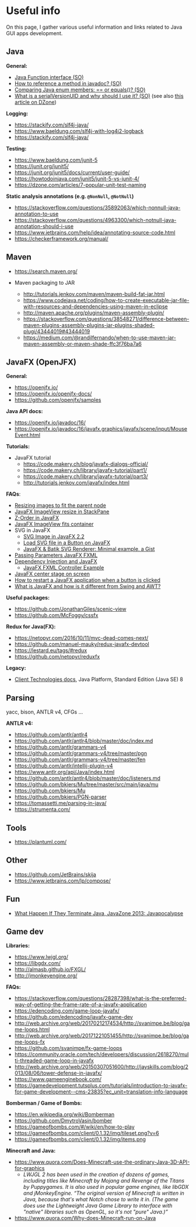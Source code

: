 # Useful info

On this page, I gather various useful information and links related to Java GUI apps development.


## Java


**General:**
* [Java Function interface (SO)](https://stackoverflow.com/a/40153253)
* [How to reference a method in javadoc? (SO)](https://stackoverflow.com/questions/5915992/how-to-reference-a-method-in-javadoc)
* [Comparing Java enum members: == or equals()? (SO)](https://stackoverflow.com/questions/1750435/comparing-java-enum-members-or-equals)
* [What is a serialVersionUID and why should I use it? (SO)](https://stackoverflow.com/questions/285793/what-is-a-serialversionuid-and-why-should-i-use-it)
  (see also [this article on DZone](https://dzone.com/articles/what-is-serialversionuid))


**Logging:**
* https://stackify.com/slf4j-java/
* https://www.baeldung.com/slf4j-with-log4j2-logback
* https://stackify.com/slf4j-java/


**Testing:**
* https://www.baeldung.com/junit-5
* https://junit.org/junit5/
* https://junit.org/junit5/docs/current/user-guide/
* https://howtodoinjava.com/junit5/junit-5-vs-junit-4/
* https://dzone.com/articles/7-popular-unit-test-naming


**Static analysis annotations (e.g. `@NonNull`, `@NotNull`)**
* https://stackoverflow.com/questions/35892063/which-nonnull-java-annotation-to-use
* https://stackoverflow.com/questions/4963300/which-notnull-java-annotation-should-i-use
* https://www.jetbrains.com/help/idea/annotating-source-code.html
* https://checkerframework.org/manual/


## Maven

* https://search.maven.org/

* Maven packaging to JAR
    * http://tutorials.jenkov.com/maven/maven-build-fat-jar.html
    * https://www.codejava.net/coding/how-to-create-executable-jar-file-with-resources-and-dependencies-using-maven-in-eclipse
    * http://maven.apache.org/plugins/maven-assembly-plugin/
    * https://stackoverflow.com/questions/38548271/difference-between-maven-plugins-assembly-plugins-jar-plugins-shaded-plugi/43444019#43444019
    * https://medium.com/@randilfernando/when-to-use-maven-jar-maven-assembly-or-maven-shade-ffc3f76ba7a6


## JavaFX (OpenJFX)


**General:**
* https://openjfx.io/
* https://openjfx.io/openjfx-docs/
* https://github.com/openjfx/samples


**Java API docs:**
* https://openjfx.io/javadoc/16/
* https://openjfx.io/javadoc/16/javafx.graphics/javafx/scene/input/MouseEvent.html


**Tutorials:**
* JavaFX tutorial
    * https://code.makery.ch/blog/javafx-dialogs-official/
    * https://code.makery.ch/library/javafx-tutorial/part1/
    * https://code.makery.ch/library/javafx-tutorial/part3/
    * http://tutorials.jenkov.com/javafx/index.html


**FAQs**:
* [Resizing images to fit the parent node](https://stackoverflow.com/questions/12630296/resizing-images-to-fit-the-parent-node)
* [JavaFX ImageView resize in StackPane](https://stackoverflow.com/questions/13455188/javafx-imageview-resize-in-stackpane)
* [Z-Order in JavaFX](https://stackoverflow.com/questions/2988196/z-order-in-javafx)
* [JavaFX ImageView fits container](https://stackoverflow.com/questions/48804283/javafx-imageview-fits-container)
* SVG in JavaFX
    * [SVG Image in JavaFX 2.2](https://stackoverflow.com/questions/12436274/svg-image-in-javafx-2-2)
    * [Load SVG file in a Button on JavaFX](https://stackoverflow.com/questions/40078276/load-svg-file-in-a-button-on-javafx)
    * [JavaFX & Batik SVG Renderer: Minimal example, a Gist](https://gist.github.com/ComFreek/b0684ac324c815232556)
* [Passing Parameters JavaFX FXML](https://stackoverflow.com/questions/14187963/passing-parameters-javafx-fxml)
* [Dependency Injection and JavaFX](https://stackoverflow.com/questions/40539310/dependency-injection-and-javafx)
    * [JavaFX FXML Controller Example](https://examples.javacodegeeks.com/desktop-java/javafx/fxml/javafx-fxml-controller-example/)
* [JavaFX center stage on screen](https://stackoverflow.com/questions/29558449/javafx-center-stage-on-screen)
* [How to restart a JavaFX application when a button is clicked](https://stackoverflow.com/questions/34788026/how-to-restart-a-javafx-application-when-a-button-is-clicked)
* [What is JavaFX and how is it different from Swing and AWT?](https://medium.com/@japkeerat21/what-is-javafx-and-how-is-it-different-from-swing-and-awt-54de995e4869)


**Useful packages:**
* https://github.com/JonathanGiles/scenic-view
* https://github.com/McFoggy/cssfx


**Redux for Java(FX):**
* https://netopyr.com/2016/10/11/mvc-dead-comes-next/
* https://github.com/manuel-mauky/redux-javafx-devtool
* https://lestard.eu/tags/#redux
* https://github.com/netopyr/reduxfx


**Legacy:**
* [Client Technologies docs](https://docs.oracle.com/javase/8/javase-clienttechnologies.htm), Java Platform, Standard Edition (Java SE) 8


## Parsing

yacc, bison, ANTLR v4, CFGs ...

**ANTLR v4:**
* https://github.com/antlr/antlr4
* https://github.com/antlr/antlr4/blob/master/doc/index.md
* https://github.com/antlr/grammars-v4
* https://github.com/antlr/grammars-v4/tree/master/pgn
* https://github.com/antlr/grammars-v4/tree/master/fen
* https://github.com/antlr/intellij-plugin-v4
* https://www.antlr.org/api/Java/index.html
* https://github.com/antlr/antlr4/blob/master/doc/listeners.md
* https://github.com/bkiers/Mu/tree/master/src/main/java/mu
* https://github.com/bkiers/Mu
* https://github.com/bkiers/PGN-parser
* https://tomassetti.me/parsing-in-java/
* https://strumenta.com/


## Tools

* https://plantuml.com/


## Other

* https://github.com/JetBrains/skija
* https://www.jetbrains.com/lp/compose/


## Fun

* [What Happen If They Terminate Java, JavaZone 2013: Javapocalypse](https://www.youtube.com/watch?v=E3418SeWZfQ)


## Game dev


**Libraries:**
* https://www.lwjgl.org/
* https://libgdx.com/
* http://almasb.github.io/FXGL/
* http://jmonkeyengine.org/


**FAQs:**
* https://stackoverflow.com/questions/28287398/what-is-the-preferred-way-of-getting-the-frame-rate-of-a-javafx-application
* https://edencoding.com/game-loop-javafx/
* https://github.com/edencoding/javafx-game-dev
* http://web.archive.org/web/20170212174534/http://svanimpe.be/blog/game-loops.html
* http://web.archive.org/web/20171221051455/http://svanimpe.be/blog/game-loops-fx
* https://github.com/svanimpe/fx-game-loops
* https://community.oracle.com/tech/developers/discussion/2618270/multi-threaded-game-loop-in-javafx
* http://web.archive.org/web/20150307051600/http://jayskills.com/blog/2013/08/06/tower-defense-in-javafx/
* https://www.gameenginebook.com/
* https://gamedevelopment.tutsplus.com/tutorials/introduction-to-javafx-for-game-development--cms-23835?ec_unit=translation-info-language


**Bomberman / Game of Bombs:**
* https://en.wikipedia.org/wiki/Bomberman
* https://github.com/DmytroVasin/bomber
* https://gameofbombs.com/#/wiki/en/how-to-play
* https://gameofbombs.com/client/0.1.32/img/tileset.png?v=6
* https://gameofbombs.com/client/0.1.32/img/items.png


**Minecraft and Java:**
* https://www.quora.com/Does-Minecraft-use-the-ordinary-Java-3D-API-for-graphics
	* _LWJGL 2 has been used in the creation of dozens of games, including titles like Minecraft by Mojang and Revenge of the Titans by Puppygames. It is also used in popular game engines, like libGDX and jMonkeyEngine. “The original version of Minecraft is written in Java, because that's what Notch chose to write it in. (The game does use the Lightweight Java Game Library to interface with "native" libraries such as OpenGL, so it's not "pure" Java.)”_
* https://www.quora.com/Why-does-Minecraft-run-on-Java
